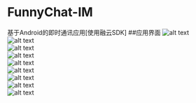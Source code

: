 # FunnyChat-IM
基于Android的即时通讯应用[使用融云SDK]
##应用界面
![alt text](http://ww4.sinaimg.cn/bmiddle/df755665gw1evwjtpvm3ej20k00zk76h.jpg) <br>
![alt text](http://ww1.sinaimg.cn/bmiddle/df755665gw1evwjtqk1gaj20k00zk0up.jpg)<br>
![alt text](http://ww4.sinaimg.cn/bmiddle/df755665gw1evwjtr9azrj20k00zk76k.jpg)<br>
![alt text](http://ww3.sinaimg.cn/bmiddle/df755665gw1evwjtrxucaj20k00zkgmz.jpg)<br>
![alt text](http://ww3.sinaimg.cn/bmiddle/df755665gw1evwjtsg566j20k00zkdib.jpg)<br>
![alt text](http://ww1.sinaimg.cn/bmiddle/df755665gw1evwjtt4b9rj20k00zk76v.jpg)<br>
![alt text](http://ww3.sinaimg.cn/bmiddle/df755665gw1evwjttuwwbj20k00zkgpg.jpg)<br>
![alt text](http://ww3.sinaimg.cn/bmiddle/df755665gw1evwjtumh95j20k00zktb3.jpg)<br>
![alt text](http://ww1.sinaimg.cn/bmiddle/df755665gw1evwjtva83oj20k00zk40a.jpg)<br>

